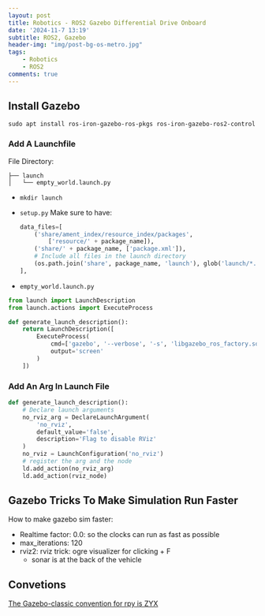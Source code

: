 ```yaml
---
layout: post
title: Robotics - ROS2 Gazebo Differential Drive Onboard
date: '2024-11-7 13:19'
subtitle: ROS2, Gazebo
header-img: "img/post-bg-os-metro.jpg"
tags:
    - Robotics
    - ROS2
comments: true
---
```

## Install Gazebo

```
sudo apt install ros-iron-gazebo-ros-pkgs ros-iron-gazebo-ros2-control
```

### Add A Launchfile

File Directory:

```
├── launch
│   └── empty_world.launch.py
```

- `mkdir launch`
- `setup.py` Make sure to have:

    ```python
    data_files=[
        ('share/ament_index/resource_index/packages',
            ['resource/' + package_name]),
        ('share/' + package_name, ['package.xml']),
        # Include all files in the launch directory
        (os.path.join('share', package_name, 'launch'), glob('launch/*.launch.py')),
    ],
    ```

- `empty_world.launch.py`

```python
from launch import LaunchDescription
from launch.actions import ExecuteProcess

def generate_launch_description():
    return LaunchDescription([
        ExecuteProcess(
            cmd=['gazebo', '--verbose', '-s', 'libgazebo_ros_factory.so'],
            output='screen'
        )
    ])
```

### Add An Arg In Launch File

```python
def generate_launch_description():
    # Declare launch arguments
    no_rviz_arg = DeclareLaunchArgument(
        'no_rviz',
        default_value='false',
        description='Flag to disable RViz'
    )
    no_rviz = LaunchConfiguration('no_rviz')
    # register the arg and the node
    ld.add_action(no_rviz_arg)
    ld.add_action(rviz_node)
```

## Gazebo Tricks To Make Simulation Run Faster

How to make gazebo sim faster:

- Realtime factor: 0.0: so the clocks can run as fast as possible
- max_iterations: 120
- rviz2: rviz trick: ogre visualizer for clicking + F
  - sonar is at the back of the vehicle

## Convetions

[The Gazebo-classic convention for rpy is ZYX](https://playerstage.sourceforge.net/doc/Gazebo-manual-0.8.0-pre1-html/config_syntax.html)
